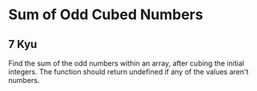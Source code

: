 # Sum of Odd Cubed Numbers
## 7 Kyu

Find the sum of the odd numbers within an array, after cubing the initial integers. The function should return undefined if any of the values aren't numbers.
